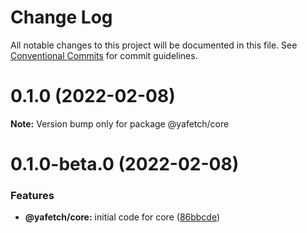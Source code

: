 # Change Log

All notable changes to this project will be documented in this file.
See [Conventional Commits](https://conventionalcommits.org) for commit guidelines.

# 0.1.0 (2022-02-08)

**Note:** Version bump only for package @yafetch/core





# 0.1.0-beta.0 (2022-02-08)


### Features

* **@yafetch/core:** initial code for core ([86bbcde](https://github.com/chickencoding123/yafetch/commit/86bbcde46aed9da29c1c10cd628169bea3488575))
